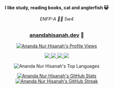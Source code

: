 
<h4 align="center">I like study, reading books, cat and anglerfish 😺</h4>
<h6 align="center">ENFP-A 🫸🫷 5w4</h6>
<h3 align="center" width="100%">
  
  [anandahisanah.dev](https://anandahisanah.dev)  🤟
</h3>

<!-- views -->
<p align="center">
  <a href="https://komarev.com/ghpvc/?username=anandahisanah&color=orange">
    <img src="https://komarev.com/ghpvc/?username=anandahisanah&color=orange" alt="Ananda Nur Hisanah's Profile Views" />
  </a>
</p>

<!-- social -->
<p align="center">
  <a target="_blank" href="mailto:nurhisanah@gmail.com">
    <img src="https://img.shields.io/badge/Gmail-D14836?style=for-the-badge&logo=gmail&logoColor=white" />
  </a>
  <a target="_blank" href="https://www.linkedin.com/in/ananda-nur-hisanah-8781a01b5">
    <img src="https://img.shields.io/badge/LinkedIn-0077B5?style=for-the-badge&logo=linkedin&logoColor=white" />
  </a>
  <a target="_blank" href="https://www.hackerrank.com/profile/anandahisanah">
    <img src="https://img.shields.io/badge/-Hackerrank-2EC866?style=for-the-badge&logo=HackerRank&logoColor=white" />
  </a>
  <a target="_blank" href="https://gitlab.com/anandahisanah">
    <img src="https://img.shields.io/badge/GitLab-330F63?style=for-the-badge&logo=gitlab&logoColor=white" />
  </a>
</p>

<!-- stats -->
<div align="center">
  <img src="https://github-readme-stats.vercel.app/api/top-langs?username=anandahisanah&layout=compact&langs_count=10&border_color=ffffff&theme=codeSTACKr" alt="Ananda Nur Hisanah's Top Languages" />
  <p>
    <a href="https://github.com/anuraghazra/github-readme-stats">
      <img src="https://github-readme-stats.vercel.app/api?username=anandahisanah&show_icons=true&hide_rank=false&border_color=ffffff&theme=codeSTACKr" alt="Ananda Nur Hisanah's GitHub Stats" />
    </a>
    <a href="https://git.io/streak-stats">
      <img src="https://streak-stats.demolab.com/?user=anandahisanah&theme=codeSTACKr" alt="Ananda Nur Hisanah's GitHub Streak" />
    </a>
  </p>
</div>

<!--
**anandahisanah/anandahisanah** is a ✨ _special_ ✨ repository because its `README.md` (this file) appears on your GitHub profile.

Here are some ideas to get you started:

- 🔭 I’m currently working on ...
- 🌱 I’m currently learning ...
- 👯 I’m looking to collaborate on ...
- 🤔 I’m looking for help with ...
- 💬 Ask me about ...
- 📫 How to reach me: ...
- 😄 Pronouns: ...
- ⚡ Fun fact: ...
-->
